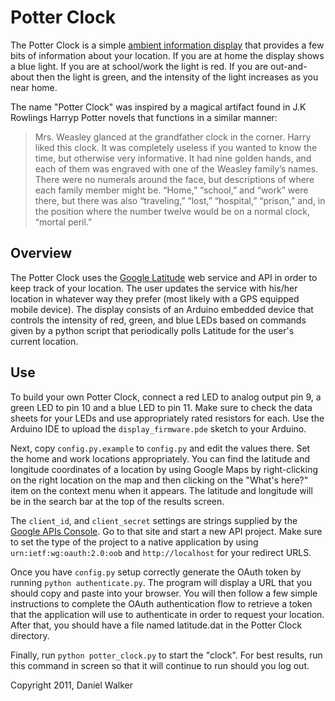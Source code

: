 Potter Clock
============

The Potter Clock is a simple
[ambient information display](http://en.wikipedia.org/wiki/Ambient_device)
that provides a few bits of information about your location.  If you are
at home the display shows a blue light.  If you are at school/work the light is
red.  If you are out-and-about then the light is green, and the intensity of
the light increases as you near home.

The name "Potter Clock" was inspired by a magical artifact found in J.K Rowlings
Harryp Potter novels that functions in a similar manner:
> Mrs. Weasley glanced at the grandfather clock in the corner. Harry liked this
> clock. It was completely useless if you wanted to know the time, but
> otherwise very informative. It had nine golden hands, and each of them was
> engraved with one of the Weasley family’s names. There were no numerals
> around the face, but descriptions of where each family member might be.
> “Home,” “school,” and “work” were there, but there was also “traveling,”
> “lost,” “hospital,” “prison,” and, in the position where the number twelve
> would be on a normal clock, “mortal peril.” 


Overview
--------

The Potter Clock uses the [Google Latitude](https://www.google.com/latitude/b/0)
web service and API in order to keep track of your location.  The user updates
the service with his/her location in whatever way they prefer (most likely with
a GPS equipped mobile device).  The display consists of an Arduino embedded
device that controls the intensity of red, green, and blue LEDs based on
commands given by a python script that periodically polls Latitude for the
user's current location.

Use
---

To build your own Potter Clock, connect a red LED to analog output pin 9,
a green LED to pin 10 and a blue LED to pin 11.  Make sure to check the
data sheets for your LEDs and use appropriately rated resistors for each.
Use the Arduino IDE to upload the `display_firmware.pde` sketch to your
Arduino.

Next, copy `config.py.example` to `config.py` and edit the values there.
Set the home and work locations appropriately.  You can find the latitude and
longitude coordinates of a location by using Google Maps by right-clicking on
the right location on the map and then clicking on the "What's here?" item on
the context menu when it appears.  The latitude and longitude will be in the
search bar at the top of the results screen.

The `client_id`, and `client_secret` settings are strings supplied by
the [Google APIs Console](https://code.google.com/apis/console/b/0/?pli=1#project:966405524).
Go to that site and start a new API project.  Make sure to set the type of the
project to a native application by using `urn:ietf:wg:oauth:2.0:oob` and
`http://localhost` for your redirect URLS.

Once you have `config.py` setup correctly generate the OAuth token by running
`python authenticate.py`.  The program will display a URL that you should copy
and paste into your browser.  You will then follow a few simple instructions to
complete the OAuth authentication flow to retrieve a token that the application
will use to authenticate in order to request your location.  After that, you
should have a file named latitude.dat in the Potter Clock directory.

Finally, run `python potter_clock.py` to start the "clock".  For best results,
run this command in screen so that it will continue to run should you log out.

Copyright 2011, Daniel Walker
